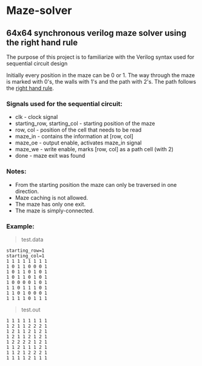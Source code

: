 # Maze-solver
## 64x64 synchronous verilog maze solver using the right hand rule

The purpose of this project is to familiarize with the Verilog syntax used for sequential circuit design

Initially every position in the maze can be 0 or 1. The way through the maze is marked with 0's, the walls with 1's and the path with 2's. The path follows the [right hand rule](https://en.wikipedia.org/wiki/Maze_solving_algorithm/).

### Signals used for the sequential circuit:
* clk - clock signal
* starting_row, starting_col - starting position of the maze
* row, col - position of the cell that needs to be read
* maze_in - contains the information at [row, col]
* maze_oe - output enable, activates maze_in signal
* maze_we - write enable, marks [row, col] as a path cell (with 2)
* done - maze exit was found

### Notes:
* From the starting position the maze can only be traversed in one direction.
* Maze caching is not allowed.
* The maze has only one exit.
* The maze is simply-connected.

### Example:
>test.data
```
starting_row=1
starting_col=1
1 1 1 1 1 1 1 1
1 0 1 1 0 0 0 1
1 0 1 1 0 1 0 1
1 0 1 1 0 1 0 1
1 0 0 0 0 1 0 1
1 1 0 1 1 1 0 1
1 1 0 1 0 0 0 1
1 1 1 1 0 1 1 1
```
>test.out
```
1 1 1 1 1 1 1 1
1 2 1 1 2 2 2 1
1 2 1 1 2 1 2 1
1 2 1 1 2 1 2 1
1 2 2 2 2 1 2 1
1 1 2 1 1 1 2 1
1 1 2 1 2 2 2 1
1 1 1 1 2 1 1 1
```
